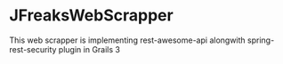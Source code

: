 # JFreaksWebScrapper
This web scrapper is implementing rest-awesome-api alongwith spring-rest-security plugin in Grails 3
